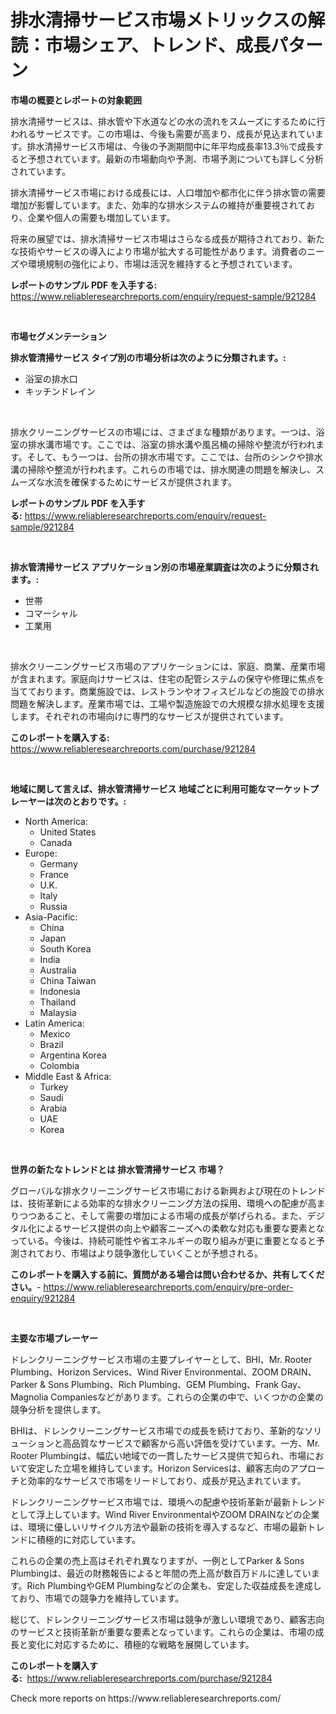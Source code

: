 <p><h1>排水清掃サービス市場メトリックスの解読：市場シェア、トレンド、成長パターン</h1></p><p><strong>市場の概要とレポートの対象範囲</strong></p>
<p><p>排水清掃サービスは、排水管や下水道などの水の流れをスムーズにするために行われるサービスです。この市場は、今後も需要が高まり、成長が見込まれています。排水清掃サービス市場は、今後の予測期間中に年平均成長率13.3％で成長すると予想されています。最新の市場動向や予測、市場予測についても詳しく分析されています。</p><p>排水清掃サービス市場における成長には、人口増加や都市化に伴う排水管の需要増加が影響しています。また、効率的な排水システムの維持が重要視されており、企業や個人の需要も増加しています。</p><p>将来の展望では、排水清掃サービス市場はさらなる成長が期待されており、新たな技術やサービスの導入により市場が拡大する可能性があります。消費者のニーズや環境規制の強化により、市場は活況を維持すると予想されています。</p></p>
<p><strong>レポートのサンプル PDF を入手する:</strong> <a href="https://www.reliableresearchreports.com/enquiry/request-sample/921284">https://www.reliableresearchreports.com/enquiry/request-sample/921284</a></p>
<p>&nbsp;</p>
<p><strong>市場セグメンテーション</strong></p>
<p><strong>排水管清掃サービス タイプ別の市場分析は次のように分類されます。:</strong></p>
<p><ul><li>浴室の排水口</li><li>キッチンドレイン</li></ul></p>
<p>&nbsp;</p>
<p><p>排水クリーニングサービスの市場には、さまざまな種類があります。一つは、浴室の排水溝市場です。ここでは、浴室の排水溝や風呂桶の掃除や整流が行われます。そして、もう一つは、台所の排水市場です。ここでは、台所のシンクや排水溝の掃除や整流が行われます。これらの市場では、排水関連の問題を解決し、スムーズな水流を確保するためにサービスが提供されます。</p></p>
<p><strong>レポートのサンプル PDF を入手する:</strong>&nbsp;<a href="https://www.reliableresearchreports.com/enquiry/request-sample/921284">https://www.reliableresearchreports.com/enquiry/request-sample/921284</a></p>
<p>&nbsp;</p>
<p><strong> 排水管清掃サービス アプリケーション別の市場産業調査は次のように分類されます。:</strong></p>
<p><ul><li>世帯</li><li>コマーシャル</li><li>工業用</li></ul></p>
<p>&nbsp;</p>
<p><p>排水クリーニングサービス市場のアプリケーションには、家庭、商業、産業市場が含まれます。家庭向けサービスは、住宅の配管システムの保守や修理に焦点を当てております。商業施設では、レストランやオフィスビルなどの施設での排水問題を解決します。産業市場では、工場や製造施設での大規模な排水処理を支援します。それぞれの市場向けに専門的なサービスが提供されています。</p></p>
<p><strong>このレポートを購入する:</strong>&nbsp; <a href="https://www.reliableresearchreports.com/purchase/921284">https://www.reliableresearchreports.com/purchase/921284</a></p>
<p>&nbsp;</p>
<p><strong>地域に関して言えば、排水管清掃サービス 地域ごとに利用可能なマーケットプレーヤーは次のとおりです。:</strong></p>
<p><ul>
    <li>
        North America:
        <ul>
            <li>United States</li>
            <li>Canada</li>
        </ul>
    </li>
    <li>
        Europe:
        <ul>
            <li>Germany</li>
            <li>France</li>
            <li>U.K.</li>
            <li>Italy</li>
            <li>Russia</li>
        </ul>
    </li>
    <li>
        Asia-Pacific:
        <ul>
            <li>China</li>
            <li>Japan</li>
            <li>South Korea</li>
            <li>India</li>
            <li>Australia</li>
            <li>China Taiwan</li>
            <li>Indonesia</li>
            <li>Thailand</li>
            <li>Malaysia</li>
        </ul>
    </li>
    <li>
        Latin America:
        <ul>
            <li>Mexico</li>
            <li>Brazil</li>
            <li>Argentina Korea</li>
            <li>Colombia</li>
        </ul>
    </li>
    <li>
        Middle East & Africa:
        <ul>
            <li>Turkey</li>
            <li>Saudi</li>
            <li>Arabia</li>
            <li>UAE</li>
            <li>Korea</li>
        </ul>
    </li>
    </ul></p>
<p>&nbsp;</p>
<p><strong>世界の新たなトレンドとは 排水管清掃サービス 市場？</strong></p>
<p><p>グローバルな排水クリーニングサービス市場における新興および現在のトレンドは、技術革新による効率的な排水クリーニング方法の採用、環境への配慮が高まりつつあること、そして需要の増加による市場の成長が挙げられる。また、デジタル化によるサービス提供の向上や顧客ニーズへの柔軟な対応も重要な要素となっている。今後は、持続可能性や省エネルギーの取り組みが更に重要となると予測されており、市場はより競争激化していくことが予想される。</p></p>
<p><strong>このレポートを購入する前に、質問がある場合は問い合わせるか、共有してください。</strong>- <a href="https://www.reliableresearchreports.com/enquiry/pre-order-enquiry/921284">https://www.reliableresearchreports.com/enquiry/pre-order-enquiry/921284</a></p>
<p>&nbsp;</p>
<p><strong>主要な市場プレーヤー</strong></p>
<p><p>ドレンクリーニングサービス市場の主要プレイヤーとして、BHI、Mr. Rooter Plumbing、Horizon Services、Wind River Environmental、ZOOM DRAIN、Parker & Sons Plumbing、Rich Plumbing、GEM Plumbing、Frank Gay、Magnolia Companiesなどがあります。これらの企業の中で、いくつかの企業の競争分析を提供します。</p><p>BHIは、ドレンクリーニングサービス市場での成長を続けており、革新的なソリューションと高品質なサービスで顧客から高い評価を受けています。一方、Mr. Rooter Plumbingは、幅広い地域での一貫したサービス提供で知られ、市場において安定した立場を維持しています。Horizon Servicesは、顧客志向のアプローチと効率的なサービスで市場をリードしており、成長が見込まれています。</p><p>ドレンクリーニングサービス市場では、環境への配慮や技術革新が最新トレンドとして浮上しています。Wind River EnvironmentalやZOOM DRAINなどの企業は、環境に優しいリサイクル方法や最新の技術を導入するなど、市場の最新トレンドに積極的に対応しています。</p><p>これらの企業の売上高はそれぞれ異なりますが、一例としてParker & Sons Plumbingは、最近の財務報告によると年間の売上高が数百万ドルに達しています。Rich PlumbingやGEM Plumbingなどの企業も、安定した収益成長を達成しており、市場での競争力を維持しています。</p><p>総じて、ドレンクリーニングサービス市場は競争が激しい環境であり、顧客志向のサービスと技術革新が重要な要素となっています。これらの企業は、市場の成長と変化に対応するために、積極的な戦略を展開しています。</p></p>
<p><strong>このレポートを購入する:</strong>&nbsp;&nbsp;<a href="https://www.reliableresearchreports.com/purchase/921284">https://www.reliableresearchreports.com/purchase/921284</a></p>
<p>Check more reports on https://www.reliableresearchreports.com/</p>